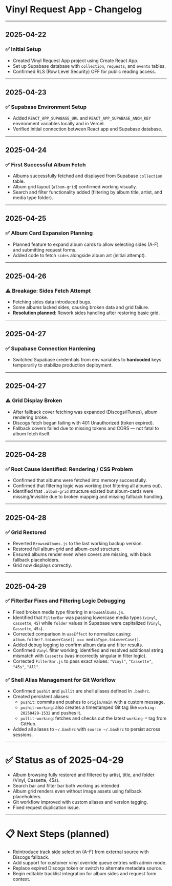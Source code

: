 # Vinyl Request App - Changelog

---

## 2025-04-22

### ✅ Initial Setup
- Created Vinyl Request App project using Create React App.
- Set up Supabase database with `collection`, `requests`, and `events` tables.
- Confirmed RLS (Row Level Security) OFF for public reading access.

---

## 2025-04-23

### ✅ Supabase Environment Setup
- Added `REACT_APP_SUPABASE_URL` and `REACT_APP_SUPABASE_ANON_KEY` environment variables locally and in Vercel.
- Verified initial connection between React app and Supabase database.

---

## 2025-04-24

### ✅ First Successful Album Fetch
- Albums successfully fetched and displayed from Supabase `collection` table.
- Album grid layout (`album-grid`) confirmed working visually.
- Search and filter functionality added (filtering by album title, artist, and media type folder).

---

## 2025-04-25

### ✅ Album Card Expansion Planning
- Planned feature to expand album cards to allow selecting sides (A-F) and submitting request forms.
- Added code to fetch `sides` alongside album art (initial attempt).

---

## 2025-04-26

### ⚠️ Breakage: Sides Fetch Attempt
- Fetching sides data introduced bugs.
- Some albums lacked sides, causing broken data and grid failure.
- **Resolution planned**: Rework sides handling after restoring basic grid.

---

## 2025-04-27

### ✅ Supabase Connection Hardening
- Switched Supabase credentials from env variables to **hardcoded** keys temporarily to stabilize production deployment.

---

## 2025-04-27

### ⚠️ Grid Display Broken
- After fallback cover fetching was expanded (Discogs/iTunes), album rendering broke.
- Discogs fetch began failing with 401 Unauthorized (token expired).
- Fallback covers failed due to missing tokens and CORS — not fatal to album fetch itself.

---

## 2025-04-28

### ✅ Root Cause Identified: Rendering / CSS Problem
- Confirmed that albums were fetched into memory successfully.
- Confirmed that filtering logic was working (not filtering all albums out).
- Identified that `.album-grid` structure existed but album-cards were missing/invisible due to broken mapping and missing fallback handling.

---

## 2025-04-28

### ✅ Grid Restored
- Reverted `BrowseAlbums.js` to the last working backup version.
- Restored full album-grid and album-card structure.
- Ensured albums render even when covers are missing, with black fallback placeholders.
- Grid now displays correctly.

---

## 2025-04-29

### ✅ FilterBar Fixes and Filtering Logic Debugging
- Fixed broken media type filtering in `BrowseAlbums.js`.
- Identified that `FilterBar` was passing lowercase media types (`vinyl`, `cassette`, `45`) while `folder` values in Supabase were capitalized (`Vinyl`, `Cassette`, `45s`).
- Corrected comparison in `useEffect` to normalize casing: `album.folder?.toLowerCase() === mediaType.toLowerCase()`.
- Added debug logging to confirm album data and filter results.
- Confirmed `Vinyl` filter working; identified and resolved additional string mismatch with `Cassette` (was incorrectly singular in filter logic).
- Corrected `FilterBar.js` to pass exact values: `"Vinyl"`, `"Cassette"`, `"45s"`, `"All"`.

### ✅ Shell Alias Management for Git Workflow
- Confirmed `pushit` and `pullit` are shell aliases defined in `.bashrc`.
- Created persistent aliases:
  - `pushit`: commits and pushes to `origin/main` with a custom message.
  - `pushit-working`: also creates a timestamped Git tag like `working-20250429-1532` and pushes it.
  - `pullit-working`: fetches and checks out the latest `working-*` tag from GitHub.
- Added all aliases to `~/.bashrc` with `source ~/.bashrc` to persist across sessions.

---

# ✅ Status as of 2025-04-29

- Album browsing fully restored and filtered by artist, title, and folder (Vinyl, Cassette, 45s).
- Search bar and filter bar both working as intended.
- Album grid renders even without image assets using fallback placeholders.
- Git workflow improved with custom aliases and version tagging.
- Fixed request duplication issue.

---

# 📋 Next Steps (planned)

- Reintroduce track side selection (A–F) from external source with Discogs fallback.
- Add support for customer vinyl override queue entries with admin mode.
- Replace expired Discogs token or switch to alternate metadata source.
- Begin editable tracklist integration for album sides and request form context.
